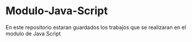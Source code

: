 # Modulo-Java-Script
En este repositorio estaran guardados los trabajos que se realizaran en el modulo de Java Script
